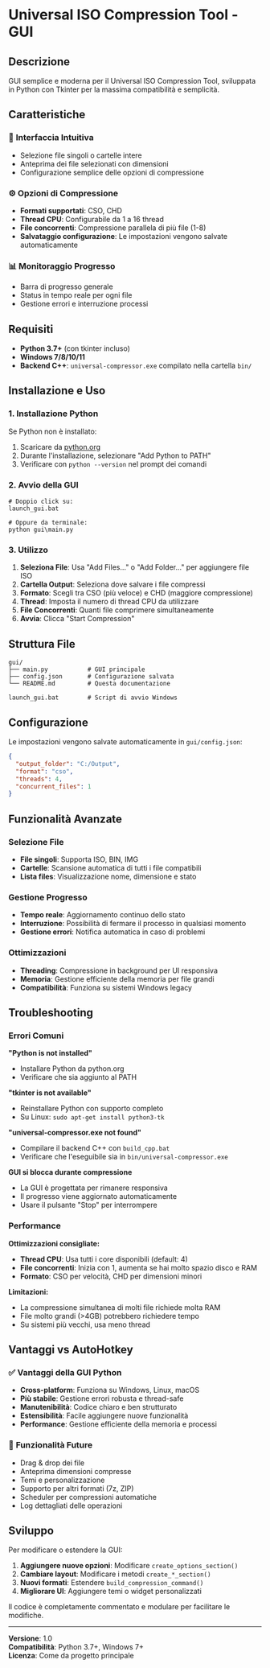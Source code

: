 # Universal ISO Compression Tool - GUI

## Descrizione

GUI semplice e moderna per il Universal ISO Compression Tool, sviluppata in Python con Tkinter per la massima compatibilità e semplicità.

## Caratteristiche

### 🎯 **Interfaccia Intuitiva**
- Selezione file singoli o cartelle intere
- Anteprima dei file selezionati con dimensioni
- Configurazione semplice delle opzioni di compressione

### ⚙️ **Opzioni di Compressione**
- **Formati supportati**: CSO, CHD
- **Thread CPU**: Configurabile da 1 a 16 thread
- **File concorrenti**: Compressione parallela di più file (1-8)
- **Salvataggio configurazione**: Le impostazioni vengono salvate automaticamente

### 📊 **Monitoraggio Progresso**
- Barra di progresso generale
- Status in tempo reale per ogni file
- Gestione errori e interruzione processi

## Requisiti

- **Python 3.7+** (con tkinter incluso)
- **Windows 7/8/10/11**
- **Backend C++**: `universal-compressor.exe` compilato nella cartella `bin/`

## Installazione e Uso

### 1. Installazione Python
Se Python non è installato:
1. Scaricare da [python.org](https://python.org)
2. Durante l'installazione, selezionare "Add Python to PATH"
3. Verificare con `python --version` nel prompt dei comandi

### 2. Avvio della GUI
```batch
# Doppio click su:
launch_gui.bat

# Oppure da terminale:
python gui\main.py
```

### 3. Utilizzo
1. **Seleziona File**: Usa "Add Files..." o "Add Folder..." per aggiungere file ISO
2. **Cartella Output**: Seleziona dove salvare i file compressi
3. **Formato**: Scegli tra CSO (più veloce) e CHD (maggiore compressione)
4. **Thread**: Imposta il numero di thread CPU da utilizzare
5. **File Concorrenti**: Quanti file comprimere simultaneamente
6. **Avvia**: Clicca "Start Compression"

## Struttura File

```
gui/
├── main.py           # GUI principale
├── config.json       # Configurazione salvata
└── README.md         # Questa documentazione

launch_gui.bat        # Script di avvio Windows
```

## Configurazione

Le impostazioni vengono salvate automaticamente in `gui/config.json`:

```json
{
  "output_folder": "C:/Output",
  "format": "cso",
  "threads": 4,
  "concurrent_files": 1
}
```

## Funzionalità Avanzate

### Selezione File
- **File singoli**: Supporta ISO, BIN, IMG
- **Cartelle**: Scansione automatica di tutti i file compatibili
- **Lista files**: Visualizzazione nome, dimensione e stato

### Gestione Progresso
- **Tempo reale**: Aggiornamento continuo dello stato
- **Interruzione**: Possibilità di fermare il processo in qualsiasi momento
- **Gestione errori**: Notifica automatica in caso di problemi

### Ottimizzazioni
- **Threading**: Compressione in background per UI responsiva
- **Memoria**: Gestione efficiente della memoria per file grandi
- **Compatibilità**: Funziona su sistemi Windows legacy

## Troubleshooting

### Errori Comuni

**"Python is not installed"**
- Installare Python da python.org
- Verificare che sia aggiunto al PATH

**"tkinter is not available"**
- Reinstallare Python con supporto completo
- Su Linux: `sudo apt-get install python3-tk`

**"universal-compressor.exe not found"**
- Compilare il backend C++ con `build_cpp.bat`
- Verificare che l'eseguibile sia in `bin/universal-compressor.exe`

**GUI si blocca durante compressione**
- La GUI è progettata per rimanere responsiva
- Il progresso viene aggiornato automaticamente
- Usare il pulsante "Stop" per interrompere

### Performance

**Ottimizzazioni consigliate:**
- **Thread CPU**: Usa tutti i core disponibili (default: 4)
- **File concorrenti**: Inizia con 1, aumenta se hai molto spazio disco e RAM
- **Formato**: CSO per velocità, CHD per dimensioni minori

**Limitazioni:**
- La compressione simultanea di molti file richiede molta RAM
- File molto grandi (>4GB) potrebbero richiedere tempo
- Su sistemi più vecchi, usa meno thread

## Vantaggi vs AutoHotkey

### ✅ **Vantaggi della GUI Python**
- **Cross-platform**: Funziona su Windows, Linux, macOS
- **Più stabile**: Gestione errori robusta e thread-safe
- **Manutenibilità**: Codice chiaro e ben strutturato
- **Estensibilità**: Facile aggiungere nuove funzionalità
- **Performance**: Gestione efficiente della memoria e processi

### 🔧 **Funzionalità Future**
- Drag & drop dei file
- Anteprima dimensioni compresse
- Temi e personalizzazione
- Supporto per altri formati (7z, ZIP)
- Scheduler per compressioni automatiche
- Log dettagliati delle operazioni

## Sviluppo

Per modificare o estendere la GUI:

1. **Aggiungere nuove opzioni**: Modificare `create_options_section()`
2. **Cambiare layout**: Modificare i metodi `create_*_section()`
3. **Nuovi formati**: Estendere `build_compression_command()`
4. **Migliorare UI**: Aggiungere temi o widget personalizzati

Il codice è completamente commentato e modulare per facilitare le modifiche.

---

**Versione**: 1.0  
**Compatibilità**: Python 3.7+, Windows 7+  
**Licenza**: Come da progetto principale
